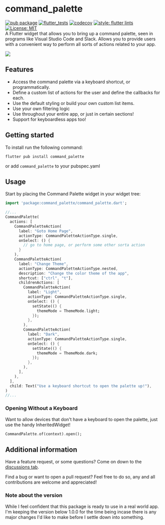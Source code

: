 # command_palette

[![pub package](https://img.shields.io/pub/v/command_palette.svg)](https://pub.dev/packages/command_palette)
[![flutter_tests](https://github.com/TNorbury/command_palette/workflows/flutter%20tests/badge.svg)](https://github.com/TNorbury/command_palette/actions?query=workflow%3A%22flutter+tests%22)
[![codecov](https://codecov.io/gh/TNorbury/command_palette/branch/main/graph/badge.svg?token=TKS5WR5D7A)](https://codecov.io/gh/TNorbury/command_palette)
[![style: flutter lints](https://img.shields.io/badge/style-flutter_lints-40c4ff.svg)](https://pub.dev/packages/flutter_lints)
[![License: MIT](https://img.shields.io/badge/License-MIT-yellow.svg)](https://opensource.org/licenses/MIT)  
A Flutter widget that allows you to bring up a command palette, seen in programs like Visual Studio Code and Slack.
Allows you to provide users with a convenient way to perform all sorts of actions related to your app.

![](https://raw.githubusercontent.com/TNorbury/command_palette/main/readme_assets/demo.gif)

## Features

-   Access the command palette via a keyboard shortcut, or programmatically.
-   Define a custom list of actions for the user and define the callbacks for each.
-   Use the default styling or build your own custom list items.
-   Use your own filtering logic
-   Use throughout your entire app, or just in certain sections!
-   Support for keyboardless apps too!

## Getting started

To install run the following command:

```
flutter pub install command_palette
```

or add `command_palette` to your pubspec.yaml

## Usage

Start by placing the Command Palette widget in your widget tree:

```dart
import 'package:command_palette/command_palette.dart';

//...
CommandPalette(
  actions: [
    CommandPaletteAction(
      label: "Goto Home Page",
      actionType: CommandPaletteActionType.single,
      onSelect: () {
        // go to home page, or perform some other sorta action
      }
    ),
    CommandPaletteAction(
      label: "Change Theme",
      actionType: CommandPaletteActionType.nested,
      description: "Change the color theme of the app",
      shortcut: ["ctrl", "t"],
      childrenActions: [
        CommandPaletteAction(
          label: "Light",
          actionType: CommandPaletteActionType.single,
          onSelect: () {
            setState(() {
              themeMode = ThemeMode.light;
            });
          },
        ),
        CommandPaletteAction(
          label: "Dark",
          actionType: CommandPaletteActionType.single,
          onSelect: () {
            setState(() {
              themeMode = ThemeMode.dark;
            });
          },
        ),
      ],
    ),
  ],
  child: Text("Use a keyboard shortcut to open the palette up!"),
)
//...
```

### Opening Without a Keyboard

Want to allow devices that don't have a keyboard to open the palette, just use the handy InheritedWidget!

```dart
CommandPalette.of(context).open();
```

## Additional information

Have a feature request, or some questions? Come on down to the [discussions tab](https://github.com/TNorbury/command_palette/discussions).

Find a bug or want to open a pull request? Feel free to do so, any and all contributions are welcome and appreciated!

### Note about the version

While I feel confident that this package is ready to use in a real world app. I'm keeping the version below 1.0.0 for the time being incase there is any major changes I'd like to make before I settle down into something.
